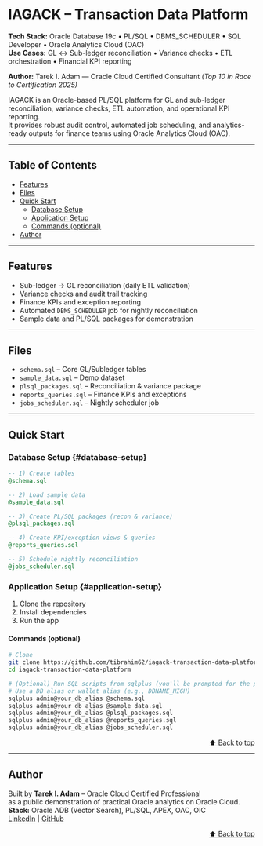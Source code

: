 # IAGACK – Transaction Data Platform

**Tech Stack:** Oracle Database 19c • PL/SQL • DBMS_SCHEDULER • SQL Developer • Oracle Analytics Cloud (OAC)  
**Use Cases:** GL ↔ Sub-ledger reconciliation • Variance checks • ETL orchestration • Financial KPI reporting  

**Author:** Tarek I. Adam — Oracle Cloud Certified Consultant *(Top 10 in Race to Certification 2025)*  

IAGACK is an Oracle-based PL/SQL platform for GL and sub-ledger reconciliation, variance checks, ETL automation, and operational KPI reporting.  
It provides robust audit control, automated job scheduling, and analytics-ready outputs for finance teams using Oracle Analytics Cloud (OAC).

---

## Table of Contents
- [Features](#features)
- [Files](#files)
- [Quick Start](#quick-start)
  - [Database Setup](#database-setup)
  - [Application Setup](#application-setup)
  - [Commands (optional)](#commands-optional)
- [Author](#author)

---

## Features
- Sub-ledger → GL reconciliation (daily ETL validation)
- Variance checks and audit trail tracking
- Finance KPIs and exception reporting
- Automated `DBMS_SCHEDULER` job for nightly reconciliation
- Sample data and PL/SQL packages for demonstration

---

## Files
- `schema.sql` – Core GL/Subledger tables  
- `sample_data.sql` – Demo dataset  
- `plsql_packages.sql` – Reconciliation & variance package  
- `reports_queries.sql` – Finance KPIs and exceptions  
- `jobs_scheduler.sql` – Nightly scheduler job  

---

## Quick Start

### Database Setup {#database-setup}

```sql
-- 1) Create tables
@schema.sql

-- 2) Load sample data
@sample_data.sql

-- 3) Create PL/SQL packages (recon & variance)
@plsql_packages.sql

-- 4) Create KPI/exception views & queries
@reports_queries.sql

-- 5) Schedule nightly reconciliation
@jobs_scheduler.sql
```

### Application Setup {#application-setup}

1. Clone the repository  
2. Install dependencies  
3. Run the app  

#### Commands (optional)

```bash
# Clone
git clone https://github.com/tibrahim62/iagack-transaction-data-platform.git
cd iagack-transaction-data-platform

# (Optional) Run SQL scripts from sqlplus (you'll be prompted for the password)
# Use a DB alias or wallet alias (e.g., DBNAME_HIGH)
sqlplus admin@your_db_alias @schema.sql
sqlplus admin@your_db_alias @sample_data.sql
sqlplus admin@your_db_alias @plsql_packages.sql
sqlplus admin@your_db_alias @reports_queries.sql
sqlplus admin@your_db_alias @jobs_scheduler.sql

```
<p align="right"><a href="#table-of-contents">⬆️ Back to top</a></p>

---

## Author

Built by **Tarek I. Adam** – Oracle Cloud Certified Professional  
as a public demonstration of practical Oracle analytics on Oracle Cloud.  
**Stack:** Oracle ADB (Vector Search), PL/SQL, APEX, OAC, OIC  
[LinkedIn](https://www.linkedin.com/in/tarek-adam) | [GitHub](https://github.com/tibrahim62)

<p align="right"><a href="#table-of-contents">⬆ Back to top</a></p>
